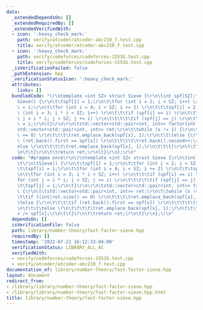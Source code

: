 ```yaml
---
data:
  _extendedDependsOn: []
  _extendedRequiredBy: []
  _extendedVerifiedWith:
  - icon: ':heavy_check_mark:'
    path: verify/atcoder/atcoder-abc210_f.test.cpp
    title: verify/atcoder/atcoder-abc210_f.test.cpp
  - icon: ':heavy_check_mark:'
    path: verify/codeforces/codeforces-1553G.test.cpp
    title: verify/codeforces/codeforces-1553G.test.cpp
  _isVerificationFailed: false
  _pathExtension: hpp
  _verificationStatusIcon: ':heavy_check_mark:'
  attributes:
    links: []
  bundledCode: "\r\ntemplate <int SZ> struct Sieve {\r\n\tint spf[SZ];\r\n\t\r\n\t\
    Sieve() {\r\n\t\tspf[1] = 1;\r\n\t\tfor (int i = 2; i < SZ; i++) \r\n\t\t\tspf[i]\
    \ = i;\r\n\t\tfor (int i = 4; i < SZ; i += 2) \r\n\t\t\tspf[i] = 2;\r\n\t\tfor\
    \ (int i = 3; i * i < SZ; i++) \r\n\t\t\tif (spf[i] == i) \r\n\t\t\t\tfor (int\
    \ j = i * i; j < SZ; j += i) \r\n\t\t\t\t\tif (spf[j] == j) \r\n\t\t\t\t\t\tspf[j]\
    \ = i;\r\n\t}\r\n\r\n\tstd::vector<std::pair<int, int>> factor(int x) {\r\n\t\t\
    std::vector<std::pair<int, int>> ret;\r\n\t\twhile (x != 1) {\r\n\t\t\tif ((int)ret.size()\
    \ == 0) \r\n\t\t\t\tret.emplace_back(spf[x], 1);\r\n\t\t\telse {\r\n\t\t\t\tif\
    \ (ret.back().first == spf[x]) \r\n\t\t\t\t\tret.back().second++;\r\n\t\t\t\t\
    else \r\n\t\t\t\t\tret.emplace_back(spf[x], 1);\r\n\t\t\t}\r\n\t\t\tx /= spf[x];\r\
    \n\t\t}\r\n\t\treturn ret;\r\n\t}\r\n};\r\n"
  code: "#pragma once\r\n\r\ntemplate <int SZ> struct Sieve {\r\n\tint spf[SZ];\r\n\
    \t\r\n\tSieve() {\r\n\t\tspf[1] = 1;\r\n\t\tfor (int i = 2; i < SZ; i++) \r\n\t\
    \t\tspf[i] = i;\r\n\t\tfor (int i = 4; i < SZ; i += 2) \r\n\t\t\tspf[i] = 2;\r\
    \n\t\tfor (int i = 3; i * i < SZ; i++) \r\n\t\t\tif (spf[i] == i) \r\n\t\t\t\t\
    for (int j = i * i; j < SZ; j += i) \r\n\t\t\t\t\tif (spf[j] == j) \r\n\t\t\t\t\
    \t\tspf[j] = i;\r\n\t}\r\n\r\n\tstd::vector<std::pair<int, int>> factor(int x)\
    \ {\r\n\t\tstd::vector<std::pair<int, int>> ret;\r\n\t\twhile (x != 1) {\r\n\t\
    \t\tif ((int)ret.size() == 0) \r\n\t\t\t\tret.emplace_back(spf[x], 1);\r\n\t\t\
    \telse {\r\n\t\t\t\tif (ret.back().first == spf[x]) \r\n\t\t\t\t\tret.back().second++;\r\
    \n\t\t\t\telse \r\n\t\t\t\t\tret.emplace_back(spf[x], 1);\r\n\t\t\t}\r\n\t\t\t\
    x /= spf[x];\r\n\t\t}\r\n\t\treturn ret;\r\n\t}\r\n};\r\n"
  dependsOn: []
  isVerificationFile: false
  path: library/number-theory/fast-factor-sieve.hpp
  requiredBy: []
  timestamp: '2022-07-21 16:12:33-04:00'
  verificationStatus: LIBRARY_ALL_AC
  verifiedWith:
  - verify/codeforces/codeforces-1553G.test.cpp
  - verify/atcoder/atcoder-abc210_f.test.cpp
documentation_of: library/number-theory/fast-factor-sieve.hpp
layout: document
redirect_from:
- /library/library/number-theory/fast-factor-sieve.hpp
- /library/library/number-theory/fast-factor-sieve.hpp.html
title: library/number-theory/fast-factor-sieve.hpp
---
```

